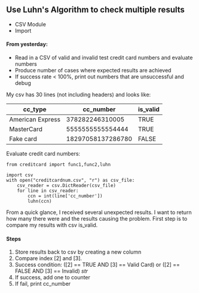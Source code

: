 ## Use Luhn's Algorithm to check multiple results
- CSV Module
- Import

#### From yesterday:
- Read in a CSV of valid and invalid test credit card numbers and evaluate numbers
- Produce number of cases where expected results are achieved
- If success rate < 100%, print out numbers that are unsuccessful and debug

My csv has 30 lines (not including headers) and looks like:  

| cc_type  | cc_number | is_valid |
| ---- | --- | ----|
| American Express  | 378282246310005  | TRUE  |
| MasterCard  | 5555555555554444  | TRUE  |
| Fake card  | 18297058137286780  | FALSE  |

Evaluate credit card numbers:
```
from creditcard import func1,func2,luhn

import csv
with open("creditcardnum.csv", "r") as csv_file:
    csv_reader = csv.DictReader(csv_file)
    for line in csv_reader:
        ccn = int(line['cc_number'])
        luhn(ccn)
```
From a quick glance, I received several unexpected results. I want to return how many there were and the results causing the problem.
First step is to compare my results with csv is_valid.

#### Steps
1. Store results back to csv by creating a new column
2. Compare index [2] and [3]. 
3. Success condition: ([2] == TRUE AND [3] == Valid Card) or ([2] == FALSE AND [3] == Invalid) *str*
4. If success, add one to counter
5. If fail, print cc_number
